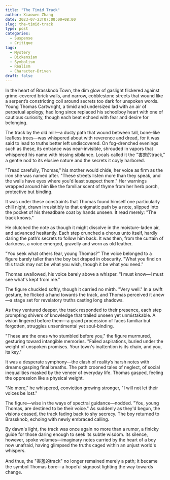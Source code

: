 ```yaml
---
title: "The Timid Track"
author: Xiaowen Zhang
date: 2023-07-23T07:00:00+08:00
slug: the-timid-track
type: post
categories:
  - Suspense
  - Critique
tags:
  - Mystery
  - Dickensian
  - Symbolism
  - Realism
  - Character-Driven
draft: false
---
```


In the heart of Brassknob Town, the dim glow of gaslight flickered against grime-covered brick walls, and narrow, cobblestone streets that wound like a serpent’s constricting coil around secrets too dark for unspoken words. Young Thomas Cartwright, a timid and undersized lad with an air of perpetual apology, had long since replaced his schoolboy heart with one of cautious curiosity, though each beat echoed with fear and desire for belonging.

The track by the old mill—a dusty path that wound between tall, bone-like leafless trees—was whispered about with reverence and dread, for it was said to lead to truths better left undiscovered. On fog-drenched evenings such as these, its entrance was near-invisible, shrouded in vapors that whispered his name with hissing sibilance. Locals called it the "害羞的track," a gentle nod to its elusive nature and the secrets it coyly harbored.

"Tread carefully, Thomas," his mother would chide, her voice as firm as the iron she was named after. "These streets listen more than they speak, and the walls have eyes where you'd least suspect them." Her warnings wrapped around him like the familiar scent of thyme from her herb porch, protective but binding.

It was under these constraints that Thomas found himself one particularly chill night, drawn irresistibly to that enigmatic path by a note, slipped into the pocket of his threadbare coat by hands unseen. It read merely: "The track knows."

He clutched the note as though it might dissolve in the moisture-laden air, and advanced hesitantly. Each step crunched a chorus unto itself, hardly daring the path’s secrets to follow him back. It was then, from the curtain of darkness, a voice emerged, gravelly and worn as old leather.

"You seek what others fear, young Thomas?" The voice belonged to a figure barely taller than the boy but draped in obscurity. "What you find on this track may not be what you wish, though it be what you need." 

Thomas swallowed, his voice barely above a whisper. "I must know—I must see what's kept from me."

The figure chuckled softly, though it carried no mirth. "Very well." In a swift gesture, he flicked a hand towards the track, and Thomas perceived it anew—a stage set for revelatory truths casting long shadows.

As they ventured deeper, the track responded to their presence, each step prompting shivers of knowledge that trailed unseen yet unmistakable. A vision lingered before them—a grand procession of faces familiar but forgotten, struggles unsentimental yet soul-binding.

"These are the ones who stumbled before you," the figure murmured, gesturing toward intangible memories. "Failed aspirations, buried under the weight of unspoken promises. Your town's inattention is its chain, and you, its key."

It was a desperate symphony—the clash of reality’s harsh notes with dreams gasping final breaths. The path crooned tales of neglect, of social inequalities masked by the veneer of everyday life. Thomas gasped, feeling the oppression like a physical weight.

"No more," he whispered, conviction growing stronger, "I will not let their voices be lost."

The figure—wise in the ways of spectral guidance—nodded. "You, young Thomas, are destined to be their voice." As suddenly as they'd begun, the visions ceased, the track fading back to shy secrecy. The boy returned to Brassknob, echoing with newly embraced calling.

By dawn's light, the track was once again no more than a rumor, a finicky guide for those daring enough to seek its subtle wisdom. Its silence, however, spoke volumes—imaginary notes carried by the heart of a boy now unafraid, having glimpsed the truths caged within an unjust world's whispers.

And thus, the "害羞的track" no longer remained merely a path; it became the symbol Thomas bore—a hopeful signpost lighting the way towards change.